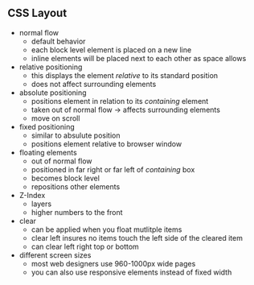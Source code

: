 ## CSS Layout

- normal flow
  - default behavior
  - each block level element is placed on a new line
  - inline elements will be placed next to each other as space allows
- relative positioning
  - this displays the element *relative* to its standard position
  - does not affect surrounding elements
- absolute positioning
  - positions element in relation to its *containing* element
  - taken out of normal flow -> affects surrounding elements
  - move on scroll
- fixed positioning
  - similar to absulute position
  - positions element relative to browser window
- floating elements
  - out of normal flow
  - positioned in far right or far left of *containing* box
  - becomes block level
  - repositions other elements
- Z-Index
  - layers
  - higher numbers to the front
- clear
  - can be applied when you float mutlitple items
  - clear left insures no items touch the left side of the cleared item
  - can clear left right top or bottom
- different screen sizes
  - most web designers use 960-1000px wide pages
  - you can also use responsive elements instead of fixed width
